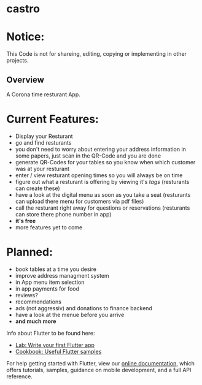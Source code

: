 # castro

# Notice: 
This Code is not for shareing, editing, copying or implementing in other projects.

## Overview 
A Corona time resturant App.

# Current Features:
 - Display your Resturant
 - go and find resturants
 - you don't need to worry about entering your address information in some papers, just scan in the QR-Code and you are done
 - generate QR-Codes for your tables so you know when which customer was at your resturant
 - enter / view resturant opening times so you will always be on time
 - figure out what a resturant is offering by viewing it's *tags* (resturants can create these)
 - have a look at the digital menu as soon as you take a seat (resturants can upload there menu for customers via pdf files)
 - call the resturant right away for questions or reservations (resturants can store there phone number in app)
 - **it's free**
 - more features yet to come
 
# Planned:
 - book tables at a time you desire
 - improve address managment system
 - in App menu item selection
 - in app payments for food
 - reviews?
 - recommendations
 - ads (not aggressiv) and donations to finance backend
 - have a look at the menue before you arrive 
 - **and much more**
 
Info about Flutter to be found here:
- [Lab: Write your first Flutter app](https://flutter.dev/docs/get-started/codelab)
- [Cookbook: Useful Flutter samples](https://flutter.dev/docs/cookbook)

For help getting started with Flutter, view our
[online documentation](https://flutter.dev/docs), which offers tutorials,
samples, guidance on mobile development, and a full API reference.
